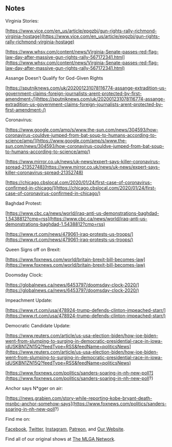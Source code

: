 ## Notes

Virginia Stories:

[https://www.vice.com/en_us/article/epgzbj/gun-rights-rally-richmond-virginia-hostage](https://www.vice.com/en_us/article/epgzbj/gun-rights-rally-richmond-virginia-hostage)

[https://www.whsv.com/content/news/Virginia-Senate-passes-red-flag-law-day-after-massive-gun-rights-rally-567172341.html](https://www.whsv.com/content/news/Virginia-Senate-passes-red-flag-law-day-after-massive-gun-rights-rally-567172341.html)

Assange Doesn’t Qualify for God-Given Rights

[https://sputniknews.com/uk/202001231078116774-assange-extradition-us-government-claims-foreign-journalists-arent-protected-by-first-amendment-/](https://sputniknews.com/uk/202001231078116774-assange-extradition-us-government-claims-foreign-journalists-arent-protected-by-first-amendment-/)

Coronavirus:

[https://www.google.com/amp/s/www.the-sun.com/news/304593/how-coronavirus-couldve-jumped-from-bat-soup-to-humans-according-to-science/amp/](https://www.google.com/amp/s/www.the-sun.com/news/304593/how-coronavirus-couldve-jumped-from-bat-soup-to-humans-according-to-science/amp/)

[https://www.mirror.co.uk/news/uk-news/expert-says-killer-coronavirus-spread-21352748](https://www.mirror.co.uk/news/uk-news/expert-says-killer-coronavirus-spread-21352748)

[https://chicago.cbslocal.com/2020/01/24/first-case-of-coronavirus-confirmed-in-chicago/](https://chicago.cbslocal.com/2020/01/24/first-case-of-coronavirus-confirmed-in-chicago/)

Baghdad Protest:

[https://www.cbc.ca/news/world/iraq-anti-us-demonstrations-baghdad-1.5438812?cmp=rss](https://www.cbc.ca/news/world/iraq-anti-us-demonstrations-baghdad-1.5438812?cmp=rss)

[https://www.rt.com/news/479061-iraq-protests-us-troops/](https://www.rt.com/news/479061-iraq-protests-us-troops/)

Queen Signs off on Brexit:

[https://www.foxnews.com/world/britain-brexit-bill-becomes-law](https://www.foxnews.com/world/britain-brexit-bill-becomes-law)

Doomsday Clock:

[https://globalnews.ca/news/6453797/doomsday-clock-2020/](https://globalnews.ca/news/6453797/doomsday-clock-2020/)

Impeachment Update:

[https://www.rt.com/usa/478924-trump-defends-clinton-impeached-starr/](https://www.rt.com/usa/478924-trump-defends-clinton-impeached-starr/)

Democratic Candidate Update:

[https://www.reuters.com/article/us-usa-election-biden/how-joe-biden-went-from-slumping-to-surging-in-democratic-presidential-race-in-iowa-idUSKBN1ZN15Q?feedType=RSS&feedName=politicsNews](https://www.reuters.com/article/us-usa-election-biden/how-joe-biden-went-from-slumping-to-surging-in-democratic-presidential-race-in-iowa-idUSKBN1ZN15Q?feedType=RSS&feedName=politicsNews)

[https://www.foxnews.com/politics/sanders-soaring-in-nh-new-poll?](https://www.foxnews.com/politics/sanders-soaring-in-nh-new-poll?)

Anchor says N*gger on air:

[https://news.grabien.com/story-while-reporting-kobe-bryant-death-msnbc-anchor-somehow-says](https://www.foxnews.com/politics/sanders-soaring-in-nh-new-poll?)


Find me on:

[Facebook](https://facebook.com/thisismlga), [Twitter](https://twitter.com/thisismlga), [Instagram](https://instagram.com/thisismlga), [Patreon](https://www.patreon.com/ThisIsMLGA), and [Our Website](https://thisismlga.com).

Find all of our original shows at [The MLGA Network](https://mlganetwork.com).


